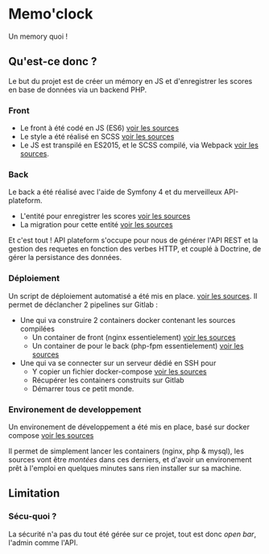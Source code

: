 # Memo'clock

Un memory quoi !

## Qu'est-ce donc ?

Le but du projet est de créer un mémory en JS et d'enregistrer les scores en
base de données via un backend PHP.

### Front

- Le front à été codé en JS (ES6) [voir les sources](front/src)
- Le style a été réalisé en SCSS [voir les sources](front/assets/styles/styles.scss)
- Le JS est transpilé en ES2015, et le SCSS compilé, via Webpack [voir les sources](front/webpack.config.js).


### Back

Le back a été réalisé avec l'aide de Symfony 4 et du merveilleux
API-plateform.

- L'entité pour enregistrer les scores [voir les sources](back/src/Entity/Game.php)
- La migration pour cette entité [voir les sources](back/src/Migrations/Version20190826211621.php)

Et c'est tout ! API plateform s'occupe pour nous de générer l'API REST
et la gestion des requetes en fonction des verbes HTTP, et couplé à Doctrine, de gérer la persistance des données.

### Déploiement

Un  script de déploiement automatisé a été mis en place. [voir les sources](.gitlab-ci.yml).
Il permet de déclancher 2 pipelines sur Gitlab :

- Une qui va construire 2 containers docker contenant les sources compilées
    - Un container de front (nginx essentielement) [voir les sources](ci/deploy/dockerfiles/nginx/Dockerfile)
    - Un container de pour le back (php-fpm essentielement) [voir les sources](ci/deploy/dockerfiles/php/Dockerfile)
- Une qui va se connecter sur un serveur dédié en SSH pour
    - Y copier un fichier docker-compose [voir les sources](ci/deploy/docker-compose.yml)
    - Récupérer les containers construits sur Gitlab
    - Démarrer tous ce petit monde.

### Environement de developpement

Un environement de développement a été mis en place, basé sur docker compose [voir les sources](ci/compose/docker-compose.yml)

Il permet de simplement lancer les containers (nginx, php & mysql),
les sources vont être _montées_ dans ces derniers, et d'avoir un environement
prêt à l'emploi en quelques minutes sans rien installer sur sa machine.

## Limitation

### Sécu-quoi ?
La sécurité n'a pas du tout été gérée sur ce projet, tout est donc _open bar_, l'admin comme l'API.


